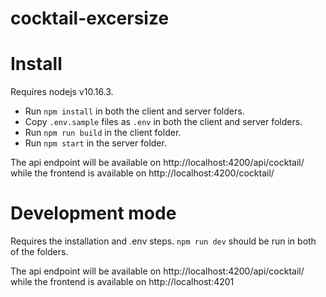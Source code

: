 # cocktail-excersize

# Install

Requires nodejs v10.16.3.

 * Run `npm install` in both the client and server folders.
 * Copy `.env.sample` files as `.env` in both the client and server folders.
 * Run `npm run build` in the client folder.
 * Run `npm start` in the server folder.

The api endpoint will be available on http://localhost:4200/api/cocktail/
while the frontend is available on http://localhost:4200/cocktail/

# Development mode

Requires the installation and .env steps. `npm run dev` should be run in both of the folders.

The api endpoint will be available on http://localhost:4200/api/cocktail/
while the frontend is available on http://localhost:4201
